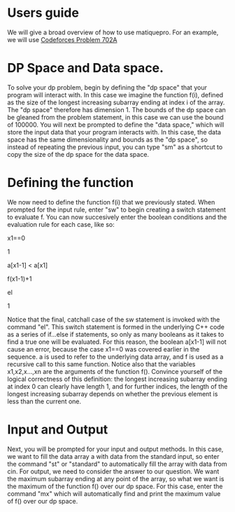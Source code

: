 # Users guide

We will give a broad overview of how to use matiquepro. For an example, we will use [Codeforces Problem 702A](https://codeforces.com/problemset/problem/702/A)

# DP Space and Data space.

To solve your dp problem, begin by defining the "dp space" that your program will interact with. In this case we imagine the function f(i), defined as the size of the longest increasing subarray ending at index i
of the array. The "dp space" therefore has dimension 1. The bounds of the dp space can be gleaned from the problem statement, in this case we can use the bound
of 100000. You will next be prompted to define the "data space," which will store the input data that your program interacts with. In this case, the data space has
the same dimensionality and bounds as the "dp space", so instead of repeating the previous input, you can type "sm" as a shortcut to copy the size of the dp space 
for the data space. 

# Defining the function

We now need to define the function f(i) that we previously stated. When prompted for the input rule, enter "sw" to begin creating a switch statement to evaluate f.
You can now succesively enter the boolean conditions and the evaluation rule for each case, like so:

x1==0

1

a[x1-1] < a[x1]

f(x1-1)+1

el 

1

Notice that the final, catchall case of the sw statement is invoked with the command "el". This switch statement is formed in the underlying C++ code as a series of 
if...else if statements, so only as many booleans as it takes to find a true one will be evaluated. For this reason, the boolean a[x1-1] will not cause an error, because the
case x1==0 was covered earlier in the sequence. a is used to refer to the underlying data array, and f is used as a recursive call to this same function. Notice also that the
variables x1,x2,x...,xn are the arguments of the function f(). Convince yourself of the logical correctness of this definition: the longest increasing subarray ending at index 0 can clearly have length 1, and for further indices, the length of the
longest increasing subarray depends on whether the previous element is less than the current one. 

# Input and Output

Next, you will be prompted for your input and output methods. In this case, we want to fill the data array a with data from the standard input, so enter the command
"st" or "standard" to automatically fill the array with data from cin. For output, we need to consider the answer to our question. We want the maximum subarray
ending at any point of the array, so what we want is the maximum of the function f() over our dp space. For this case, enter the command "mx" which will automatically
find and print the maximum value of f() over our dp space. 

